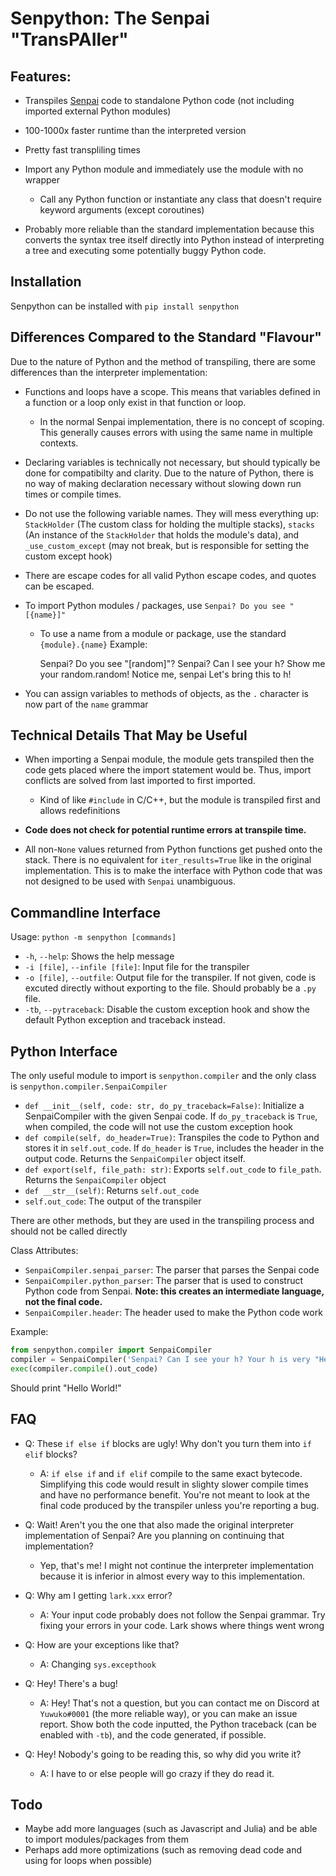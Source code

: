 # Senpython: The Senpai "TransPAIler"
## Features:
- Transpiles [Senpai](https://esolangs.org/wiki/Senpai) code to standalone Python code (not including imported external Python modules)
- 100-1000x faster runtime than the interpreted version
- Pretty fast transpliling times
- Import any Python module and immediately use the module with no wrapper
  - Call any Python function or instantiate any class that doesn't require keyword arguments (except coroutines)

- Probably more reliable than the standard implementation because this converts the syntax tree itself directly into Python instead of interpreting a tree and executing some potentially buggy Python code.

## Installation
Senpython can be installed with `pip install senpython` 
## Differences Compared to the Standard "Flavour"
Due to the nature of Python and the method of transpiling, there are some differences than the interpreter implementation:  
- Functions and loops have a scope. This means that variables defined in a function or a loop only exist in that function or loop.
  - In the normal Senpai implementation, there is no concept of scoping. This generally causes errors with using the same name in multiple contexts.

- Declaring variables is technically not necessary, but should typically be done for compatibilty and clarity. Due to the nature of Python, there is no way of making declaration necessary without slowing down run times or compile times. 

- Do not use the following variable names. They will mess everything up: `StackHolder` (The custom class for holding the multiple stacks), `stacks` (An instance of the `StackHolder` that holds the module's data), and `_use_custom_except` (may not break, but is responsible for setting the custom except hook)

- There are escape codes for all valid Python escape codes, and quotes can be escaped.

- To import Python modules / packages, use `Senpai? Do you see "[{name}]"`
  - To use a name from a module or package, use the standard `{module}.{name}` Example:

	
	Senpai? Do you see "[random]"?
	Senpai? Can I see your h?
	Show me your random.random!
	Notice me, senpai
	Let's bring this to h!
	
- You can assign variables to methods of objects, as the `.` character is now part of the `name` grammar
## Technical Details That May be Useful
- When importing a Senpai module, the module gets transpiled then the code gets placed where the import statement would be. Thus, import conflicts are solved from last imported to first imported.
  - Kind of like `#include` in C/C++, but the module is transpiled first and allows redefinitions

- **Code does not check for potential runtime errors at transpile time.**

- All non-`None` values returned from Python functions get pushed onto the stack. There is no equivalent for `iter_results=True` like in the original implementation. This is to make the interface with Python code that was not designed to be used with `Senpai` unambiguous.

## Commandline Interface
Usage: `python -m senpython [commands]`
- `-h`, `--help`: Shows the help message
- `-i [file]`, `--infile [file]`: Input file for the transpiler
- `-o [file]`, `--outfile`: Output file for the transpiler. If not given, code is excuted directly without exporting to the file. Should probably be a `.py` file.
- `-tb`, `--pytraceback`: Disable the custom exception hook and show the default Python exception and traceback instead.

## Python Interface
The only useful module to import is `senpython.compiler` and the only class is `senpython.compiler.SenpaiCompiler`

  - `def __init__(self, code: str, do_py_traceback=False)`: Initialize a SenpaiCompiler with the given Senpai code. If `do_py_traceback` is `True`, when compiled, the code will not use the custom exception hook
  - `def compile(self, do_header=True)`: Transpiles the code to Python and stores it in `self.out_code`. If `do_header` is `True`, includes the header in the output code. Returns the `SenpaiCompiler` object itself.
  - `def export(self, file_path: str)`: Exports `self.out_code` to `file_path`. Returns the `SenpaiCompiler` object
  - `def __str__(self)`: Returns `self.out_code`
  - `self.out_code`: The output of the transpiler
 
There are other methods, but they are used in the transpiling process and should not be called directly

Class Attributes:
   - `SenpaiCompiler.senpai_parser`: The parser that parses the Senpai code
   - `SenpaiCompiler.python_parser`: The parser that is used to construct Python code from Senpai. **Note: this creates an intermediate language, not the final code.**
   - `SenpaiCompiler.header`: The header used to make the Python code work

Example:
```py
from senpython.compiler import SenpaiCompiler
compiler = SenpaiCompiler('Senpai? Can I see your h? Your h is very "Hello World!"! Show me your h! Show me your love! Notice me, senpai!')
exec(compiler.compile().out_code)
```
Should print "Hello World!"

## FAQ
- Q: These `if else if` blocks are ugly! Why don't you turn them into `if elif` blocks?
  - A: `if else if` and `if elif` compile to the same exact bytecode. Simplifying this code would result in slighty slower compile times and have no performance benefit. You're not meant to look at the final code produced by the transpiler unless you're reporting a bug.
- Q: Wait! Aren't you the one that also made the original interpreter implementation of Senpai? Are you planning on continuing that implementation?
  - Yep, that's me! I might not continue the interpreter implementation because it is inferior in almost every way to this implementation.
- Q: Why am I getting `lark.xxx` error? 
   - A: Your input code probably does not follow the Senpai grammar. Try fixing your errors in your code. Lark shows where things went wrong

- Q: How are your exceptions like that?
  - A: Changing `sys.excepthook`

- Q: Hey! There's a bug!
  - A: Hey! That's not a question, but you can contact me on Discord at `Yuwuko#0001` (the more reliable way), or you can make an issue report. Show both the code inputted, the Python traceback (can be enabled with `-tb`), and the code generated, if possible. 

- Q: Hey! Nobody's going to be reading this, so why did you write it?
  - A: I have to or else people will go crazy if they do read it.
## Todo
- Maybe add more languages (such as Javascript and Julia) and be able to import modules/packages from them
- Perhaps add more optimizations (such as removing dead code and using for loops when possible)
